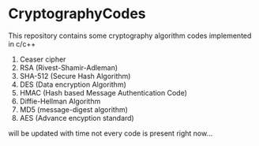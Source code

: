 # CryptographyCodes


This repository contains some cryptography algorithm codes implemented in c/c++
1) Ceaser cipher
2) RSA (Rivest-Shamir-Adleman)
3) SHA-512 (Secure Hash Algorithm)
4) DES (Data encryption Algorithm)
4) HMAC (Hash based Message Authentication Code)
5) Diffie-Hellman Algorithm
6) MD5 (message-digest algorithm)
7) AES (Advance encyption standard)


will be updated with time not every code is present right now...
